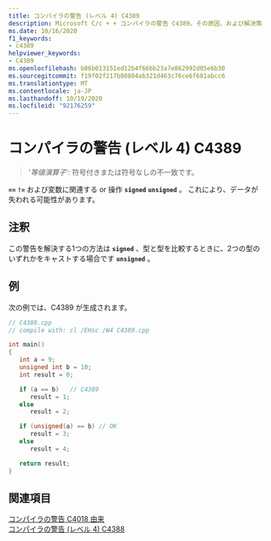 ```yaml
---
title: コンパイラの警告 (レベル 4) C4389
description: Microsoft C/c + + コンパイラの警告 C4389、その原因、および解決策。
ms.date: 10/16/2020
f1_keywords:
- c4389
helpviewer_keywords:
- C4389
ms.openlocfilehash: b06b013151ed12b4f66bb23a7e862992d05e6b30
ms.sourcegitcommit: f19f02f217b80804ab321d463c76ce6f681abcc6
ms.translationtype: MT
ms.contentlocale: ja-JP
ms.lasthandoff: 10/19/2020
ms.locfileid: "92176259"
---
```

# <a name="compiler-warning-level-4-c4389"></a>コンパイラの警告 (レベル 4) C4389

> '*等値演算子*': 符号付きまたは符号なしの不一致です。

**`==`** **`!=`** および変数に関連する or 操作 **`signed`** **`unsigned`** 。 これにより、データが失われる可能性があります。

## <a name="remarks"></a>注釈

この警告を解決する1つの方法は **`signed`** 、型と型を比較するときに、2つの型のいずれかをキャストする場合です **`unsigned`** 。

## <a name="example"></a>例

次の例では、C4389 が生成されます。

```cpp
// C4389.cpp
// compile with: cl /EHsc /W4 C4389.cpp

int main()
{
   int a = 9;
   unsigned int b = 10;
   int result = 0;

   if (a == b)   // C4389
      result = 1;
   else
      result = 2;

   if (unsigned(a) == b) // OK
      result = 3;
   else
      result = 4;

   return result;
}
```

## <a name="see-also"></a>関連項目

[コンパイラの警告 C4018 由来](compiler-warning-level-3-c4018.md)\
[コンパイラの警告 (レベル 4) C4388](c4388.md)
